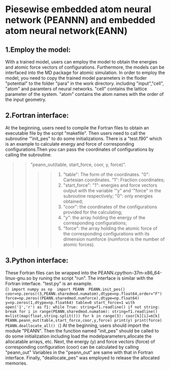 Piesewise embedded atom neural network (PEANNN) and embedded atom neural network(EANN)
===========
1.Employ the model:
---------------
With a trained model, users can employ the model to obtain the energies and atomic force vectors of configurations. Furthermore, the models can be interfaced into the MD package for atomic simulation. In order to employ the model, you need to copy the trained model parameters in the floder "potential" to the folder "para" in the work directory.  including "input","cell", "atom" and paramters of neural networks. "cell" contains the lattice parameter of the system. "atom" contains the atom names with the order of the input geometry.<br>

2.Fortran interface:
------------------
At the beginning, users need to compile the Fortran files to obtain an executable file by the script "makefile". Then users need to call the subroutine ‘"init_pes" to do some initializations. There is a "test.f90" which is an example to calculate energy and force of corresponding configurations.Then you can pass the coordinates of configurations by calling the subroutine.<br>
>>"peann_out(table, start_force, coor, y, force)".<br>
>>>>1. "table": The form of the coordinates. "0": Cartesian coordinates. "1": Fraction coordinates; <br>
>>>>2. "start_force": "1": energies and force vectors output with the variable ‘"y" and ‘"force" in the subroutine respectively; "0": only energies obtained;<br>
>>>>3. "coor": the coordinates of the configurations provided for the calculating;<br>
>>>>4. "y": the array holding the energy of the corresponding configurations; <br>
>>>>5. "force": the array holding the atomic force of the corresponding configurations with its dimension numforce (numforce is the number of atomic forces).<br>

3.Python interface:
-----------------------
  These Fortran files can be wrapped into the PEANN.cpython-37m-x86_64-linux-gnu.so by runing the script "run". The interface is similar with the Fortran interface. "test.py" is an example.<br>
    (```)
		import numpy as np 
		import PEANN 
		PEANN.init_pes()
		coor=np.zeros((3,PEANN.sharedmod.numatom),dtype=np.float64,order="F")
		force=np.zeros((PEANN.sharedmod.numforce),dtype=np.float64)
		y=np.zeros(1,dtype=np.float64)
		table=0
		start_force=1
		with open('1','r') as f1:
		   while True:
		      string=f1.readline()
		      if not string: break
		      for i in range(PEANN.sharedmod.numatom):
		         string=f1.readline()
		         m=list(map(float,string.split()))
		         for k in range(3):
		            coor[k][i]=m[k]
		            PEANN.peann_out(table,start_force,coor,y,force)
		      print(y)
		      print(force)
		PEANN.deallocate_all()
    (```)
At the beginning, users should import the module "PEANN". Then the function named "init_pes" should be called to do some initialization including load the modelparameters,allocate the allocatable arrays, etc. Next, the energy (y) and force vectors (force) of corresponding configuration (coor) can be calculated by calling "peann_out" Variables in the "peann_out" are same with that in Fortran interface. Finally, "deallocate_pes" was employed to release the allocated memories.
